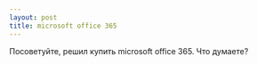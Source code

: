 ```yaml
---
layout: post 
title: microsoft office 365
--- 
```

Посоветуйте, решил купить microsoft office 365. Что думаете?
